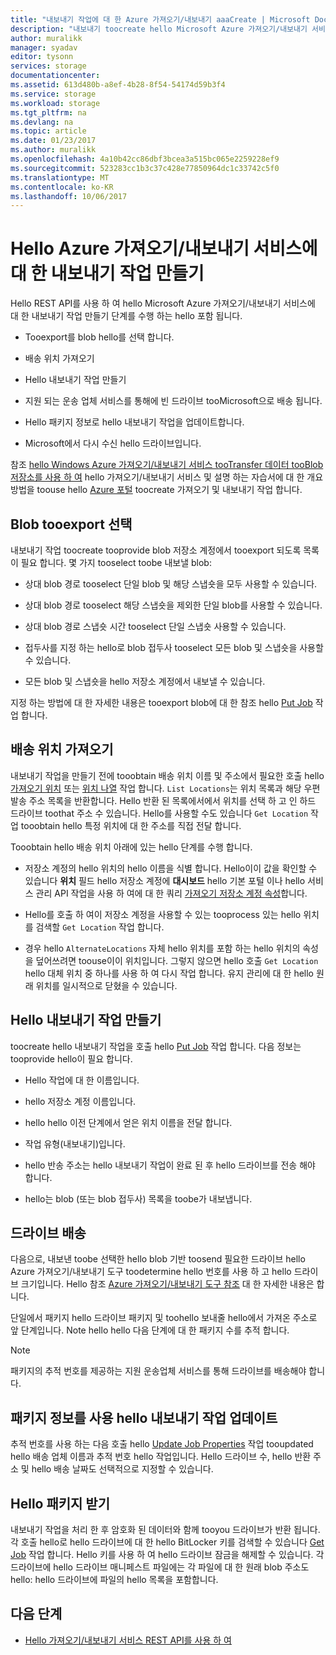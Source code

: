 ```yaml
---
title: "내보내기 작업에 대 한 Azure 가져오기/내보내기 aaaCreate | Microsoft Docs"
description: "내보내기 toocreate hello Microsoft Azure 가져오기/내보내기 서비스에 대 한 작업 하는 방법에 대해 알아봅니다."
author: muralikk
manager: syadav
editor: tysonn
services: storage
documentationcenter: 
ms.assetid: 613d480b-a8ef-4b28-8f54-54174d59b3f4
ms.service: storage
ms.workload: storage
ms.tgt_pltfrm: na
ms.devlang: na
ms.topic: article
ms.date: 01/23/2017
ms.author: muralikk
ms.openlocfilehash: 4a10b42cc86dbf3bcea3a515bc065e2259228ef9
ms.sourcegitcommit: 523283cc1b3c37c428e77850964dc1c33742c5f0
ms.translationtype: MT
ms.contentlocale: ko-KR
ms.lasthandoff: 10/06/2017
---
```

# <a name="creating-an-export-job-for-hello-azure-importexport-service"></a>Hello Azure 가져오기/내보내기 서비스에 대 한 내보내기 작업 만들기
Hello REST API를 사용 하 여 hello Microsoft Azure 가져오기/내보내기 서비스에 대 한 내보내기 작업 만들기 단계를 수행 하는 hello 포함 됩니다.

-   Tooexport를 blob hello를 선택 합니다.

-   배송 위치 가져오기

-   Hello 내보내기 작업 만들기

-   지원 되는 운송 업체 서비스를 통해에 빈 드라이브 tooMicrosoft으로 배송 됩니다.

-   Hello 패키지 정보로 hello 내보내기 작업을 업데이트합니다.

-   Microsoft에서 다시 수신 hello 드라이브입니다.

 참조 [hello Windows Azure 가져오기/내보내기 서비스 tooTransfer 데이터 tooBlob 저장소를 사용 하 여](storage-import-export-service.md) hello 가져오기/내보내기 서비스 및 설명 하는 자습서에 대 한 개요 방법을 toouse hello [Azure 포털](https://portal.azure.com/) toocreate 가져오기 및 내보내기 작업 합니다.

## <a name="selecting-blobs-tooexport"></a>Blob tooexport 선택
 내보내기 작업 toocreate tooprovide blob 저장소 계정에서 tooexport 되도록 목록이 필요 합니다. 몇 가지 tooselect toobe 내보낼 blob:

-   상대 blob 경로 tooselect 단일 blob 및 해당 스냅숏을 모두 사용할 수 있습니다.

-   상대 blob 경로 tooselect 해당 스냅숏을 제외한 단일 blob를 사용할 수 있습니다.

-   상대 blob 경로 스냅숏 시간 tooselect 단일 스냅숏 사용할 수 있습니다.

-   접두사를 지정 하는 hello로 blob 접두사 tooselect 모든 blob 및 스냅숏을 사용할 수 있습니다.

-   모든 blob 및 스냅숏을 hello 저장소 계정에서 내보낼 수 있습니다.

 지정 하는 방법에 대 한 자세한 내용은 tooexport blob에 대 한 참조 hello [Put Job](/rest/api/storageimportexport/jobs#Jobs_CreateOrUpdate) 작업 합니다.

## <a name="obtaining-your-shipping-location"></a>배송 위치 가져오기
내보내기 작업을 만들기 전에 tooobtain 배송 위치 이름 및 주소에서 필요한 호출 hello [가져오기 위치](https://portal.azure.com) 또는 [위치 나열](/rest/api/storageimportexport/listlocations) 작업 합니다. `List Locations`는 위치 목록과 해당 우편 발송 주소 목록을 반환합니다. Hello 반환 된 목록에서에서 위치를 선택 하 고 인 하드 드라이브 toothat 주소 수 있습니다. Hello를 사용할 수도 있습니다 `Get Location` 작업 tooobtain hello 특정 위치에 대 한 주소를 직접 전달 합니다.

Tooobtain hello 배송 위치 아래에 있는 hello 단계를 수행 합니다.

-   저장소 계정의 hello 위치의 hello 이름을 식별 합니다. Hello이이 값을 확인할 수 있습니다 **위치** 필드 hello 저장소 계정에 **대시보드** hello 기본 포털 이나 hello 서비스 관리 API 작업을 사용 하 여에 대 한 쿼리 [가져오기 저장소 계정 속성](/rest/api/storagerp/storageaccounts#StorageAccounts_GetProperties)합니다.

-   Hello를 호출 하 여이 저장소 계정을 사용할 수 있는 tooprocess 있는 hello 위치를 검색할 `Get Location` 작업 합니다.

-   경우 hello `AlternateLocations` 자체 hello 위치를 포함 하는 hello 위치의 속성을 덮어쓰려면 toouse이이 위치입니다. 그렇지 않으면 hello 호출 `Get Location` hello 대체 위치 중 하나를 사용 하 여 다시 작업 합니다. 유지 관리에 대 한 hello 원래 위치를 일시적으로 닫혔을 수 있습니다.

## <a name="creating-hello-export-job"></a>Hello 내보내기 작업 만들기
 toocreate hello 내보내기 작업을 호출 hello [Put Job](/rest/api/storageimportexport/jobs#Jobs_CreateOrUpdate) 작업 합니다. 다음 정보는 tooprovide hello이 필요 합니다.

-   Hello 작업에 대 한 이름입니다.

-   hello 저장소 계정 이름입니다.

-   hello hello 이전 단계에서 얻은 위치 이름을 전달 합니다.

-   작업 유형(내보내기)입니다.

-   hello 반송 주소는 hello 내보내기 작업이 완료 된 후 hello 드라이브를 전송 해야 합니다.

-   hello는 blob (또는 blob 접두사) 목록을 toobe가 내보냅니다.

## <a name="shipping-your-drives"></a>드라이브 배송
 다음으로, 내보낸 toobe 선택한 hello blob 기반 toosend 필요한 드라이브 hello Azure 가져오기/내보내기 도구 toodetermine hello 번호를 사용 하 고 hello 드라이브 크기입니다. Hello 참조 [Azure 가져오기/내보내기 도구 참조](storage-import-export-tool-how-to-v1.md) 대 한 자세한 내용은 합니다.

 단일에서 패키지 hello 드라이브 패키지 및 toohello 보내줄 hello에서 가져온 주소로 앞 단계입니다. Note hello hello 다음 단계에 대 한 패키지 수를 추적 합니다.

> [!NOTE]
>  패키지의 추적 번호를 제공하는 지원 운송업체 서비스를 통해 드라이브를 배송해야 합니다.

## <a name="updating-hello-export-job-with-your-package-information"></a>패키지 정보를 사용 hello 내보내기 작업 업데이트
 추적 번호를 사용 하는 다음 호출 hello [Update Job Properties](/rest/api/storageimportexport/jobs#Jobs_Update) 작업 tooupdated hello 배송 업체 이름과 추적 번호 hello 작업입니다. Hello 드라이브 수, hello 반환 주소 및 hello 배송 날짜도 선택적으로 지정할 수 있습니다.

## <a name="receiving-hello-package"></a>Hello 패키지 받기
 내보내기 작업을 처리 한 후 암호화 된 데이터와 함께 tooyou 드라이브가 반환 됩니다. 각 호출 hello로 hello 드라이브에 대 한 hello BitLocker 키를 검색할 수 있습니다 [Get Job](/rest/api/storageimportexport/jobs#Jobs_Get) 작업 합니다. Hello 키를 사용 하 여 hello 드라이브 잠금을 해제할 수 있습니다. 각 드라이브에 hello 드라이브 매니페스트 파일에는 각 파일에 대 한 원래 blob 주소도 hello: hello 드라이브에 파일의 hello 목록을 포함합니다.

## <a name="next-steps"></a>다음 단계

* [Hello 가져오기/내보내기 서비스 REST API를 사용 하 여](storage-import-export-using-the-rest-api.md)
